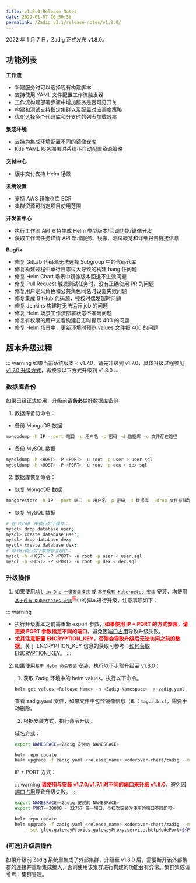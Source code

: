 ```yaml
---
title: v1.8.0 Release Notes
date: 2022-01-07 20:50:58
permalink: /Zadig v3.1/release-notes/v1.8.0/
---
```


2022 年 1 月 7 日，Zadig 正式发布 v1.8.0。

## 功能列表

**工作流**
- 新建服务时可以选择现有构建脚本
- 支持使用 YAML 文件配置工作流触发器
- 工作流构建部署步骤中增加服务是否可见开关
- 构建和测试支持指定集群以及配置对应调度策略
- 优化选择多个代码库和分支时的列表加载效率

**集成环境**
- 支持为集成环境配置不同的镜像仓库
- K8s YAML 服务部署时系统不自动配置资源策略

**交付中心**
- 版本交付支持 Helm 场景

**系统设置**
- 支持 AWS 镜像仓库 ECR
- 集群资源可指定项目使用范围

**开发者中心**
- 执行工作流 API 支持生成 Helm 类型版本/回调功能/镜像分发
- 获取工作流任务详情 API 新增服务、镜像、测试概览和详细报告链接信息

**Bugfix**
- 修复 GitLab 代码源无法选择 Subgroup 中的代码仓库
- 修复构建过程中单行日志过大导致的构建 hang 住问题
- 修复 Helm Chart 场景中镜像版本回退不生效问题
- 修复 Pull Request 触发测试任务时，没有正确使用 PR 的问题
- 修复用户定义角色和公共角色同名时设置失败问题
- 修复集成 GitHub 代码源，授权时偶发超时问题
- 修复 Jenkins 构建时无法运行 job 的问题
- 修复 Helm 场景工作流部署状态不准确问题
- 修复有权限的用户查看构建日志时提示 403 的问题
- 修复 Helm 场景中，更新环境时预览 values 文件报 400 的问题

## 版本升级过程
::: warning
 如果当前系统版本 < v1.7.0，请先升级到 v1.7.0，具体升级过程参见 [v1.7.0 升级方式](/v1.7.1/release-notes/v1.7.0/#版本升级过程)，再按照以下方式升级到 v1.8.0
:::

### 数据库备份
如果已经正式使用，升级前请**务必**做好数据库备份
1. 数据库备份命令：
- 备份 MongoDB 数据
```bash
mongodump -h IP --port 端口 -u 用户名 -p 密码 -d 数据库 -o 文件存在路径
```
- 备份 MySQL 数据
```bash
mysqldump -h <HOST> -P <PORT> -u root -p user > user.sql
mysqldump -h <HOST> -P <PORT> -u root -p dex > dex.sql
```
2. 数据库恢复命令：
- 恢复 MongoDB 数据
```bash
mongorestore -h IP --port 端口 -u 用户名 -p 密码 -d 数据库 --drop 文件存储路径
```
- 恢复 MySQL 数据
```bash
# 在 MySQL 中执行如下操作：
mysql> drop database user;
mysql> create database user;
mysql> drop database dex;
mysql> create database dex;
# 命令行执行如下数据恢复操作：
mysql -h <HOST> -P <PORT> -u root -p user < user.sql
mysql -h <HOST> -P <PORT> -u root -p dex < dex.sql
```

### 升级操作
1. 如果使用[`All in One 一键安装模式`](/v1.7.0/install/all-in-one/) 或 [`基于现有 Kubernetes 安装`](/v1.7.0/install/install-on-k8s/) 安装，均使用 [`基于现有 Kubernetes 安装`](/v1.8.0/install/install-on-k8s/)<sup style='color: red'>新</sup>中的脚本进行升级，注意事项如下：

::: warning
- 执行升级脚本之前需重新 export 参数，<font color=#FF000 >**如果使用 IP + PORT 的方式安装，请更换 PORT 参数指定不同的端口**</font>，避免因[端口占用](/Zadig%20v2.2.0/faq/debug-system/#使用-ip-port-的方式从-1-7-0-1-7-1-版本升级时报错-provided-port-is-already-allocated)导致升级失败。
- <font color=#FF000 >**尤其注意配置 ENCRYPTION_KEY，否则会导致升级后无法访问之前的数据**</font>。关于 ENCRYPTION_KEY 信息的获取可参考：[如何获取 ENCRYPTION_KEY](/Zadig%20v2.2.0/faq/debug-system/#安装时依赖的-encryption-key-信息遗忘-如何获取到)。
:::

2. 如果使用[`基于 Helm 命令安装`](/v1.7.0/install/helm-deploy/) 安装，执行以下步骤升级至 v1.8.0：

    1. 获取 Zadig 环境中的 helm values，执行以下命令。

    ```bash
    helm get values <Release Name> -n <Zadig Namespace>  > zadig.yaml
    ```

    查看 zadig.yaml 文件，如果文件中包含镜像信息（即：`tag:a.b.c`），需要手动删除。

    2. 根据安装方式，执行命令升级。

    域名方式：

    ```bash
    export NAMESPACE=<Zadig 安装的 NAMESPACE>

    helm repo update
    helm upgrade -f zadig.yaml <release_name> koderover-chart/zadig --namespace ${NAMESPACE} --version=1.8.0
    ```

    IP + PORT 方式：

    ::: warning
    <font color=#FF000 >**请使用与安装 v1.7.0/v1.7.1 时不同的端口来升级 v1.8.0**</font>，避免因[端口占用](/Zadig%20v2.2.0/faq/debug-system/#使用-ip-port-的方式从-1-7-0-1-7-1-版本升级时报错-provided-port-is-already-allocated)导致升级失败。
    :::

    ```bash
    export NAMESPACE=<Zadig 安装的 NAMESPACE>
    export PORT=<30000 - 32767 任一端口，与初次安装时使用的端口不同即可>

    helm repo update
    helm upgrade -f zadig.yaml <release_name> koderover-chart/zadig --namespace ${NAMESPACE} \
        --set gloo.gatewayProxies.gatewayProxy.service.httpNodePort=${PORT} --version=1.8.0
    ```

### (可选)升级后操作

如果升级前 Zadig 系统里集成了外部集群，升级至 v1.8.0 后，需要断开该外部集群的连接并重新集成接入，否则使用该集群进行构建的功能会有异常。集群集成请参考：[集群管理](/v1.8.0/pages/cluster_manage/)。

